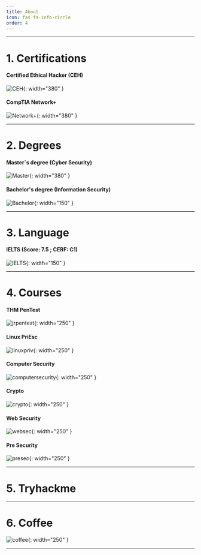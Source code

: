 ```yaml
---
title: About
icon: fas fa-info-circle
order: 4
---
```


---

# 1. Certifications

#### Certified Ethical Hacker (CEH)
![CEH](/cehcert.jpg){: width="380" }

#### CompTIA Network+
![Network+](/networkP.jpg){: width="380" }

---

# 2. Degrees

#### Master`s degree (Cyber Security)
![Master](/masterdegree.jpg){: width="380" }

#### Bachelor's degree (Information Security)
![Bachelor](/bachelorD.jpg){: width="150" }

---

# 3. Language

#### IELTS (Score: 7.5 ; CERF: C1)
![IELTS](/IELTS.jpg){: width="150" }

---

# 4. Courses

#### THM PenTest
![jrpentest](/jrpen.png){: width="250" }

#### Linux PriEsc
![linuxpriv](/linuxesc.jpg){: width="250" }

#### Computer Security
![computersecurity](/wenliangcomputersecurity.jpg){: width="250" }

#### Crypto
![crypto](/wenliangcrypto.jpg){: width="250" }

#### Web Security
![websec](/wenliangwebsecurity.jpg){: width="250" }

#### Pre Security
![presec](/presec.png){: width="250" }

---

# 5. Tryhackme
<script src="https://tryhackme.com/badge/836492"></script>

---

# 6. Coffee
![coffee](/coffee.jpg){: width="250" }

---
